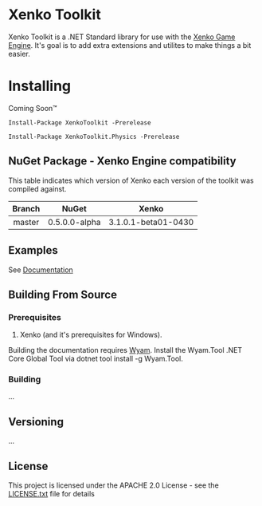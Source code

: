 # Xenko Toolkit

Xenko Toolkit is a .NET Standard library for use with the [Xenko Game Engine](https://xenko.com/). It's goal is to add extra extensions and utilites to make things a bit easier.

# Installing

Coming Soon&trade;

    Install-Package XenkoToolkit -Prerelease

    Install-Package XenkoToolkit.Physics -Prerelease

## NuGet Package - Xenko Engine compatibility

This table indicates which version of Xenko each version of the toolkit was compiled against.

|Branch|NuGet|Xenko|
|:--:|:--:|:--:|
|master|0.5.0.0-alpha|3.1.0.1-beta01-0430|

## Examples

See [Documentation](https://dfkeenan.github.io/XenkoToolkit/docs/)

## Building From Source

### Prerequisites

1. Xenko (and it's prerequisites for Windows).

Building the documentation requires [Wyam](https://wyam.io/). Install the Wyam.Tool .NET Core Global Tool via dotnet tool install -g Wyam.Tool.

### Building

...

## Versioning

...

## License

This project is licensed under the APACHE 2.0 License - see the [LICENSE.txt](LICENSE.txt) file for details
